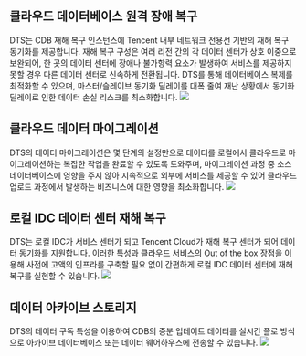 ## 클라우드 데이터베이스 원격 장애 복구
DTS는 CDB 재해 복구 인스턴스에 Tencent 내부 네트워크 전용선 기반의 재해 복구 동기화를 제공합니다. 재해 복구 구성은 여러 리전 간의 각 데이터 센터가 상호 이중으로 보완되어, 한 곳의 데이터 센터에 장애나 불가항력 요소가 발생하여 서비스를 제공하지 못할 경우 다른 데이터 센터로 신속하게 전환됩니다.
DTS를 통해 데이터베이스 복제를 최적화할 수 있으며, 마스터/슬레이브 동기화 딜레이를 대폭 줄여 재난 상황에서 동기화 딜레이로 인한 데이터 손실 리스크를 최소화합니다.
![][img1]

## 클라우드 데이터 마이그레이션
DTS의 데이터 마이그레이션은 몇 단계의 설정만으로 데이터를 로컬에서 클라우드로 마이그레이션하는 복잡한 작업을 완료할 수 있도록 도와주며, 마이그레이션 과정 중 소스 데이터베이스에 영향을 주지 않아 지속적으로 외부에 서비스를 제공할 수 있어 클라우드 업로드 과정에서 발생하는 비즈니스에 대한 영향을 최소화합니다.
![][img2]

## 로컬 IDC 데이터 센터 재해 복구
DTS는 로컬 IDC가 서비스 센터가 되고 Tencent Cloud가 재해 복구 센터가 되어 데이터 동기화를 지원합니다. 이러한 특성과 클라우드 서비스의 Out of the box 장점을 이용해 사전에 고액의 인프라를 구축할 필요 없이 간편하게 로컬 IDC 데이터 센터에 재해 복구를 실현할 수 있습니다.
![][img3]

## 데이터 아카이브 스토리지
DTS의 데이터 구독 특성을 이용하여 CDB의 증분 업데이트 데이터를 실시간 플로 방식으로 아카이브 데이터베이스 또는 데이터 웨어하우스에 전송할 수 있습니다.
![][img4]


[img1]: https://main.qcloudimg.com/raw/7f7c8aa38423095d441c5a71f88bc345.png
[img2]: https://main.qcloudimg.com/raw/15fdd3c853dc312ed35962d529ad433f.png
[img3]: https://main.qcloudimg.com/raw/9a27e2fb18b7eef72b63871a7e1a382d.png
[img4]: https://main.qcloudimg.com/raw/16cad7de58d098e3169875fc4295a54f.png
